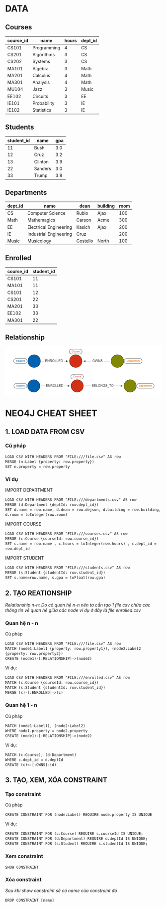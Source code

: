 # DATA

## Courses

| course_id | name        | hours | dept_id |
| --------- | ----------- | ----- | ------- |
| CS101     | Programming | 4     | CS      |
| CS201     | Algorithms  | 3     | CS      |
| CS202     | Systems     | 3     | CS      |
| MA101     | Algebra     | 3     | Math    |
| MA201     | Calculus    | 4     | Math    |
| MA301     | Analysis    | 4     | Math    |
| MU104     | Jazz        | 3     | Music   |
| EE102     | Circuits    | 3     | EE      |
| IE101     | Probability | 3     | IE      |
| IE102     | Statistics  | 3     | IE      |

## Students

| student_id | name    | gpa |
| ---------- | ------- | --- |
| 11         | Bush    | 3.0 |
| 12         | Cruz    | 3.2 |
| 13         | Clinton | 3.9 |
| 22         | Sanders | 3.0 |
| 33         | Trump   | 3.8 |

## Departments

| dept_id | name                   | dean     | building | room |
| ------- | ---------------------- | -------- | -------- | ---- |
| CS      | Computer Science       | Rubio    | Ajax     | 100  |
| Math    | Mathemagics            | Carson   | Acme     | 300  |
| EE      | Electrical Engineering | Kasich   | Ajax     | 200  |
| IE      | Industrial Engineering | Cruz     |          | 200  |
| Music   | Musicology             | Costello | North    | 100  |

## Enrolled

| course_id | student_id |
| --------- | ---------- |
| CS101     | 11         |
| MA101     | 11         |
| CS101     | 12         |
| CS201     | 22         |
| MA201     | 33         |
| EE102     | 33         |
| MA301     | 22         |

## Relationship 
![Relationship](cheatsheet.png 'Logo Title Text 1')

# NEO4J CHEAT SHEET

## 1. LOAD DATA FROM CSV

### Cú pháp

```cypher
LOAD CSV WITH HEADERS FROM "FILE:///file.csv" AS row
MERGE (n:Label {property: row.property})
SET n.property = row.property
```

### Ví dụ

IMPORT DEPARTMENT

```cypher
LOAD CSV WITH HEADERS FROM "FILE:///departments.csv" AS row
MERGE (d:Department {deptId: row.dept_id})
SET d.name = row.name, d.dean = row.dejson, d.building = row.building, d.room = toInteger(row.room)
```

IMPORT COURSE

```cypher
LOAD CSV WITH HEADERS FROM "FILE:///courses.csv" AS row
MERGE (c:Course {courseId: row.course_id})
SET c.name = row.name , c.hours = toInteger(row.hours) , c.dept_id = row.dept_id
```

IMPORT STUDENT

```cypher
LOAD CSV WITH HEADERS FROM "FILE:///students.csv" AS row
MERGE (s:Student {studentId: row.student_id})
SET s.name=row.name, s.gpa = toFloat(row.gpa)
```

## 2. TẠO REATIONSHIP

_Relationship n-n: Do có quan hệ n-n nên ta cần tạo 1 file csv chứa các thông tin về quan hệ giữa các node ví dụ ở đây là file enrolled.csv_

### Quan hệ n - n

Cú pháp

```cypher
LOAD CSV WITH HEADERS FROM "FILE:///file.csv" AS row
MATCH (node1:Label1 {property: row.property1}), (node2:Label2 {property: row.property2})
CREATE (node1)-[:RELATIONSHIP]->(node2)
```

Ví dụ:

```cypher
LOAD CSV WITH HEADERS FROM "FILE:///enrolled.csv" AS row
MATCH (c:Course {courseId: row.course_id})
MATCH (s:Student {studentId: row.student_id})
MERGE (s)-[:ENROLLED]->(c)
```

### Quan hệ 1 - n

Cú pháp

```cypher
MATCH (node1:Label1), (node2:Label2)
WHERE node1.property = node2.property
CREATE (node1)-[:RELATIONSHIP]->(node2)
```

Ví dụ:

```cypher
MATCH (c:Course), (d:Department)
WHERE c.dept_id = d.deptId
CREATE (c)<-[:OWNS]-(d)
```

## 3. TẠO, XEM, XÓA CONSTRAINT

### Tạo constraint

Cú pháp

```cypher
CREATE CONSTRAINT FOR (node:Label) REQUIRE node.property IS UNIQUE
```

Ví dụ:

```cypher
CREATE CONSTRAINT FOR (c:Course) REQUIRE c.courseId IS UNIQUE;
CREATE CONSTRAINT FOR (d:Department) REQUIRE d.deptId IS UNIQUE;
CREATE CONSTRAINT FOR (s:Student) REQUIRE s.studentId IS UNIQUE;
```

### Xem constraint

```cypher
SHOW CONSTRAINT
```

### Xóa constraint

_Sau khi show constraint sẽ có name của constraint đó_

```cypher
DROP CONSTRAINT [name]
```
